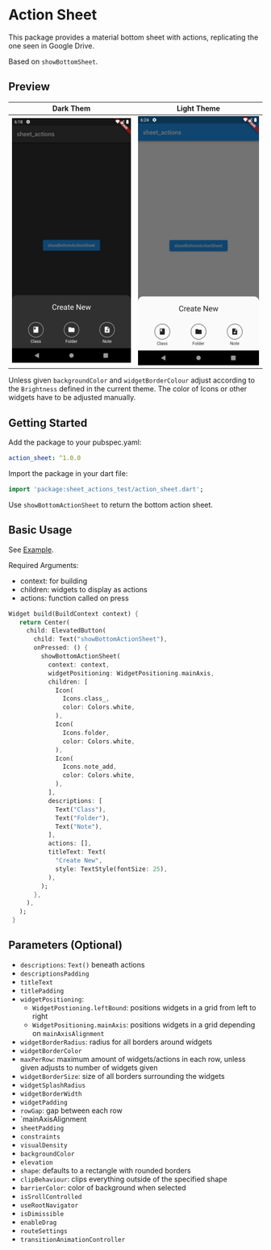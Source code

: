 # Action Sheet
This package provides a material bottom sheet with actions, replicating the one seen in Google Drive.

Based on `showBottomSheet`.

## Preview
Dark Them | Light Theme
--- | ---
<img src=assets/dark_example.png width="500"> | <img src=assets/light_example.png width="500">

Unless given `backgroundColor` and `widgetBorderColour` adjust according to the `Brightness` defined in the current theme.
The color of Icons or other widgets have to be adjusted manually.

## Getting Started
Add the package to your pubspec.yaml:

```yaml
action_sheet: ^1.0.0
```
Import the package in your dart file:

```dart
import 'package:sheet_actions_test/action_sheet.dart';
```

Use `showBottomActionSheet` to return the bottom action sheet.


## Basic Usage
See [Example](lib/example.dart).

Required Arguments:
* context: for building
* children: widgets to display as actions
* actions: function called on press

```dart
Widget build(BuildContext context) {
   return Center(
     child: ElevatedButton(
       child: Text("showBottomActionSheet"),
       onPressed: () {
         showBottomActionSheet(
           context: context,
           widgetPositioning: WidgetPositioning.mainAxis,
           children: [
             Icon(
               Icons.class_,
               color: Colors.white,
             ),
             Icon(
               Icons.folder,
               color: Colors.white,
             ),
             Icon(
               Icons.note_add,
               color: Colors.white,
             ),
           ],
           descriptions: [
             Text("Class"),
             Text("Folder"),
             Text("Note"),
           ],
           actions: [],
           titleText: Text(
             "Create New",
             style: TextStyle(fontSize: 25),
           ),
         );
       },
     ),
   );
 }
```

## Parameters (Optional)
* `descriptions`: `Text()` beneath actions
* `descriptionsPadding`
* `titleText`
* `titlePadding`
* `widgetPositioning`:
  * `WidgetPostioning.leftBound`: positions widgets in a grid from left to right
  * `WidgetPositioning.mainAxis`: positions widgets in a grid depending on `mainAxisAlignment`
* `widgetBorderRadius`: radius for all borders around widgets
* `widgetBorderColor`
* `maxPerRow`: maximum amount of widgets/actions in each row, unless given adjusts to number of widgets given
* `widgetBorderSize`: size of all borders surrounding the widgets
* `widgetSplashRadius`
* `widgetBorderWidth`
* `widgetPadding`
* `rowGap`: gap between each row
* `mainAxisAlignment
* `sheetPadding`
* `constraints`
* `visualDensity`
* `backgroundColor`
* `elevation`
* `shape`: defaults to a rectangle with rounded borders
* `clipBehaviour`: clips everything outside of the specified shape
* `barrierColor`: color of background when selected
* `isSrollControlled`
* `useRootNavigator`
* `isDimissible`
* `enableDrag`
* `routeSettings`
* `transitionAnimationController`
